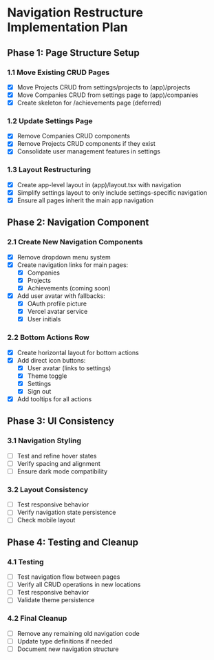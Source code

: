 # Navigation Restructure Implementation Plan

## Phase 1: Page Structure Setup 

### 1.1 Move Existing CRUD Pages 
- [x] Move Projects CRUD from settings/projects to (app)/projects
- [x] Move Companies CRUD from settings page to (app)/companies
- [x] Create skeleton for /achievements page (deferred)

### 1.2 Update Settings Page 
- [x] Remove Companies CRUD components
- [x] Remove Projects CRUD components if they exist
- [x] Consolidate user management features in settings

### 1.3 Layout Restructuring 
- [x] Create app-level layout in (app)/layout.tsx with navigation
- [x] Simplify settings layout to only include settings-specific navigation
- [x] Ensure all pages inherit the main app navigation

## Phase 2: Navigation Component

### 2.1 Create New Navigation Components
- [x] Remove dropdown menu system
- [x] Create navigation links for main pages:
  - [x] Companies
  - [x] Projects
  - [x] Achievements (coming soon)
- [x] Add user avatar with fallbacks:
  - [x] OAuth profile picture
  - [x] Vercel avatar service
  - [x] User initials

### 2.2 Bottom Actions Row
- [x] Create horizontal layout for bottom actions
- [x] Add direct icon buttons:
  - [x] User avatar (links to settings)
  - [x] Theme toggle
  - [x] Settings
  - [x] Sign out
- [x] Add tooltips for all actions

## Phase 3: UI Consistency

### 3.1 Navigation Styling
- [ ] Test and refine hover states
- [ ] Verify spacing and alignment
- [ ] Ensure dark mode compatibility

### 3.2 Layout Consistency
- [ ] Test responsive behavior
- [ ] Verify navigation state persistence
- [ ] Check mobile layout

## Phase 4: Testing and Cleanup

### 4.1 Testing
- [ ] Test navigation flow between pages
- [ ] Verify all CRUD operations in new locations
- [ ] Test responsive behavior
- [ ] Validate theme persistence

### 4.2 Final Cleanup
- [ ] Remove any remaining old navigation code
- [ ] Update type definitions if needed
- [ ] Document new navigation structure

